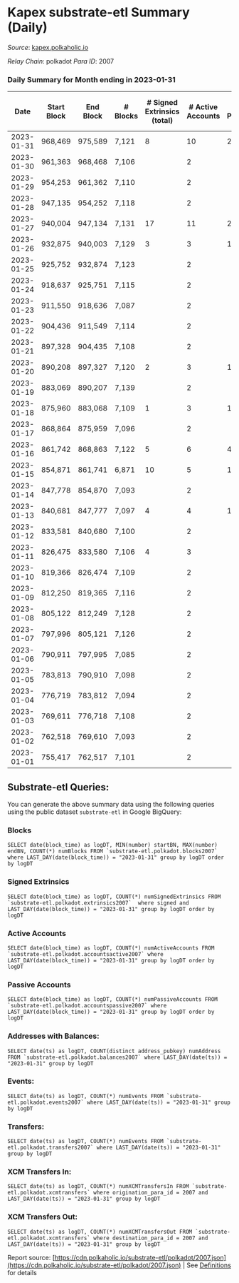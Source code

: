 # Kapex substrate-etl Summary (Daily)

_Source_: [kapex.polkaholic.io](https://kapex.polkaholic.io)

*Relay Chain*: polkadot
*Para ID*: 2007



### Daily Summary for Month ending in 2023-01-31


| Date | Start Block | End Block | # Blocks | # Signed Extrinsics (total) | # Active Accounts | # Passive | # New | # Addresses with Balances | # Events | # Transfers | # XCM Transfers In | # XCM Transfers Out | Issues | 
| ---- | ----------- | --------- | -------- | --------------------------- | ----------------- | --------- | ----- | ------------------------- | -------- | ----------- | ------------------ | ------------------- | ------ |
| 2023-01-31 | 968,469 | 975,589 | 7,121 | 8 | 10 | 2 | 1 | 1,052 | 13,124 | 8  |   |   |  |
| 2023-01-30 | 961,363 | 968,468 | 7,106 |  | 2 |  |  | 1,051 | 14,216 |   |   |   |  |
| 2023-01-29 | 954,253 | 961,362 | 7,110 |  | 2 |  |  | 1,051 | 14,224 |   |   |   |  |
| 2023-01-28 | 947,135 | 954,252 | 7,118 |  | 2 |  |  | 1,051 | 11,869 |   |   |   |  |
| 2023-01-27 | 940,004 | 947,134 | 7,131 | 17 | 11 | 2 | 1 | 1,051 | 10,618 | 11  |   |   |  |
| 2023-01-26 | 932,875 | 940,003 | 7,129 | 3 | 3 | 19 | 11 | 1,050 | 14,332 | 19  |   |   |  |
| 2023-01-25 | 925,752 | 932,874 | 7,123 |  | 2 |  |  | 1,039 | 10,846 |   |   |   |  |
| 2023-01-24 | 918,637 | 925,751 | 7,115 |  | 2 |  |  | 1,039 | 14,234 |   |   |   |  |
| 2023-01-23 | 911,550 | 918,636 | 7,087 |  | 2 |  |  | 1,039 | 12,994 |   |   |   |  |
| 2023-01-22 | 904,436 | 911,549 | 7,114 |  | 2 |  |  | 1,039 | 14,232 |   |   |   |  |
| 2023-01-21 | 897,328 | 904,435 | 7,108 |  | 2 |  |  | 1,039 | 14,220 |   |   |   |  |
| 2023-01-20 | 890,208 | 897,327 | 7,120 | 2 | 3 | 1 | 1 | 1,039 | 11,281 | 2  |   |   |  |
| 2023-01-19 | 883,069 | 890,207 | 7,139 |  | 2 |  |  | 1,038 | 14,282 |   |   |   |  |
| 2023-01-18 | 875,960 | 883,068 | 7,109 | 1 | 3 | 1 | 1 | 1,038 | 14,228 | 1  |   |   |  |
| 2023-01-17 | 868,864 | 875,959 | 7,096 |  | 2 |  |  | 1,037 | 14,196 |   |   |   |  |
| 2023-01-16 | 861,742 | 868,863 | 7,122 | 5 | 6 | 4 | 3 | 1,037 | 14,274 | 5  |   |   |  |
| 2023-01-15 | 854,871 | 861,741 | 6,871 | 10 | 5 | 1,028 | 1,029 | 1,034 | 17,904 | 1,031  |   |   |  |
| 2023-01-14 | 847,778 | 854,870 | 7,093 |  | 2 |  |  | 5 | 14,190 |   |   |   |  |
| 2023-01-13 | 840,681 | 847,777 | 7,097 | 4 | 4 | 1 | 2 | 5 | 14,231 | 2  |   |   |  |
| 2023-01-12 | 833,581 | 840,680 | 7,100 |  | 2 |  |  | 3 | 14,204 |   |   |   |  |
| 2023-01-11 | 826,475 | 833,580 | 7,106 | 4 | 3 |  |  | 3 | 14,236 |   |   |   |  |
| 2023-01-10 | 819,366 | 826,474 | 7,109 |  | 2 |  |  | 3 | 14,222 |   |   |   |  |
| 2023-01-09 | 812,250 | 819,365 | 7,116 |  | 2 |  |  | 3 | 14,236 |   |   |   |  |
| 2023-01-08 | 805,122 | 812,249 | 7,128 |  | 2 |  |  | 3 | 14,260 |   |   |   |  |
| 2023-01-07 | 797,996 | 805,121 | 7,126 |  | 2 |  |  | 3 | 14,256 |   |   |   |  |
| 2023-01-06 | 790,911 | 797,995 | 7,085 |  | 2 |  |  | 3 | 14,174 |   |   |   |  |
| 2023-01-05 | 783,813 | 790,910 | 7,098 |  | 2 |  |  | 3 | 14,200 |   |   |   |  |
| 2023-01-04 | 776,719 | 783,812 | 7,094 |  | 2 |  |  | 3 | 14,192 |   |   |   |  |
| 2023-01-03 | 769,611 | 776,718 | 7,108 |  | 2 |  |  | 3 | 14,220 |   |   |   |  |
| 2023-01-02 | 762,518 | 769,610 | 7,093 |  | 2 |  |  | 3 | 14,190 |   |   |   |  |
| 2023-01-01 | 755,417 | 762,517 | 7,101 |  | 2 |  |  | 3 | 14,206 |   |   |   |  |

## Substrate-etl Queries:
You can generate the above summary data using the following queries using the public dataset `substrate-etl` in Google BigQuery:


### Blocks
```
SELECT date(block_time) as logDT, MIN(number) startBN, MAX(number) endBN, COUNT(*) numBlocks FROM `substrate-etl.polkadot.blocks2007`  where LAST_DAY(date(block_time)) = "2023-01-31" group by logDT order by logDT
```


### Signed Extrinsics
```
SELECT date(block_time) as logDT, COUNT(*) numSignedExtrinsics FROM `substrate-etl.polkadot.extrinsics2007`  where signed and LAST_DAY(date(block_time)) = "2023-01-31" group by logDT order by logDT
```


### Active Accounts
```
SELECT date(block_time) as logDT, COUNT(*) numActiveAccounts FROM `substrate-etl.polkadot.accountsactive2007` where LAST_DAY(date(block_time)) = "2023-01-31" group by logDT order by logDT
```


### Passive Accounts
```
SELECT date(block_time) as logDT, COUNT(*) numPassiveAccounts FROM `substrate-etl.polkadot.accountspassive2007` where LAST_DAY(date(block_time)) = "2023-01-31" group by logDT order by logDT
```


### Addresses with Balances:
```
SELECT date(ts) as logDT, COUNT(distinct address_pubkey) numAddress FROM `substrate-etl.polkadot.balances2007` where LAST_DAY(date(ts)) = "2023-01-31" group by logDT
```


### Events:
```
SELECT date(ts) as logDT, COUNT(*) numEvents FROM `substrate-etl.polkadot.events2007` where LAST_DAY(date(ts)) = "2023-01-31" group by logDT
```


### Transfers:
```
SELECT date(ts) as logDT, COUNT(*) numEvents FROM `substrate-etl.polkadot.transfers2007` where LAST_DAY(date(ts)) = "2023-01-31" group by logDT
```


### XCM Transfers In:
```
SELECT date(ts) as logDT, COUNT(*) numXCMTransfersIn FROM `substrate-etl.polkadot.xcmtransfers` where origination_para_id = 2007 and LAST_DAY(date(ts)) = "2023-01-31" group by logDT
```


### XCM Transfers Out:
```
SELECT date(ts) as logDT, COUNT(*) numXCMTransfersOut FROM `substrate-etl.polkadot.xcmtransfers` where destination_para_id = 2007 and LAST_DAY(date(ts)) = "2023-01-31" group by logDT
```



Report source: [https://cdn.polkaholic.io/substrate-etl/polkadot/2007.json](https://cdn.polkaholic.io/substrate-etl/polkadot/2007.json) | See [Definitions](/DEFINITIONS.md) for details
